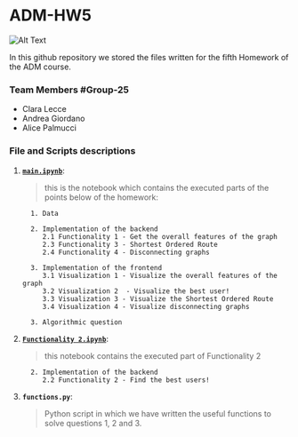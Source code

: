 # ADM-HW5

![Alt Text](https://www.linuxadictos.com/wp-content/uploads/stack-overflow-1024x244.jpg.webp)

In this github repository we stored the files written for the fifth Homework of the ADM course.
### Team Members #Group-25
* Clara Lecce
* Andrea Giordano
* Alice Palmucci

### File and Scripts descriptions
1. __[`main.ipynb`](https://nbviewer.org/github/Andreagiordano99/ADM-HW5/blob/main/main.ipynb?flush_cache=true)__:
   > this is the notebook which contains the executed parts of the points below of the homework:

         1. Data

         2. Implementation of the backend
            2.1 Functionality 1 - Get the overall features of the graph
            2.3 Functionality 3 - Shortest Ordered Route
            2.4 Functionality 4 - Disconnecting graphs

         3. Implementation of the frontend
            3.1 Visualization 1 - Visualize the overall features of the graph
            3.2 Visualization 2  - Visualize the best user!
            3.3 Visualization 3 - Visualize the Shortest Ordered Route
            3.4 Visualization 4 - Visualize disconnecting graphs

         3. Algorithmic question

2. __[`Functionality 2.ipynb`](https://nbviewer.org/github/Andreagiordano99/ADM-HW5/blob/main/Functionality%202.ipynb?flush_cache=true)__:
   > this notebook contains the executed part of Functionality 2
         
         2. Implementation of the backend
            2.2 Functionality 2 - Find the best users!

3. __`functions.py`__:
   > Python script in which we have written the useful functions to solve questions 1, 2 and 3.


